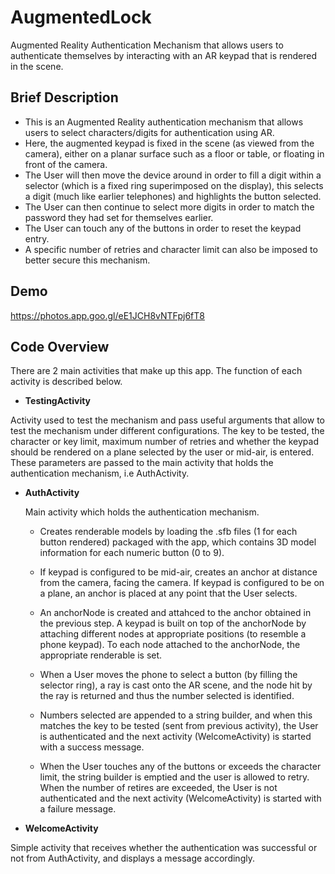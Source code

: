 # AugmentedLock

Augmented Reality Authentication Mechanism that allows users to authenticate themselves by interacting with an AR keypad that is rendered in the scene.


## Brief Description
* This is an Augmented Reality authentication mechanism that allows users to select characters/digits for authentication using AR.
* Here, the augmented keypad is fixed in the scene (as viewed from the camera), either on a planar surface such as a floor or table, or floating in front of the camera. 
* The User will then move the device around in order to fill a digit within a selector (which is a fixed ring superimposed on the display), this selects a digit (much like earlier telephones) and highlights the button selected. 
* The User can then continue to select more digits in order to match the password they had set for themselves earlier. 
* The User can touch any of the buttons in order to reset the keypad entry. 
* A specific number of retries and character limit can also be imposed to better secure this mechanism.

## Demo

https://photos.app.goo.gl/eE1JCH8vNTFpj6fT8

## Code Overview

There are 2 main activities that make up this app. The function of each activity is described below.

* **TestingActivity**

Activity used to test the mechanism and pass useful arguments that allow to test the mechanism under different configurations. The key to be tested, the character or key limit, maximum number of retries and whether the keypad should be rendered on a plane selected by the user or mid-air, is entered. These parameters are passed to the main activity that holds the authentication mechanism, i.e AuthActivity.

* **AuthActivity**

   Main activity which holds the authentication mechanism. 

  * Creates renderable models by loading the .sfb files (1 for each button rendered) packaged with the app, which contains 3D model information for each numeric button (0 to 9). 

  * If keypad is configured to be mid-air, creates an anchor at distance from the camera, facing the camera. If keypad is configured to be on a plane, an anchor is placed at any point that the User selects. 

  * An anchorNode is created and attahced to the anchor obtained in the previous step. A keypad is built on top of the anchorNode by attaching different nodes at appropriate positions (to resemble a phone keypad). To each node attached to the anchorNode, the appropriate renderable is set. 

  * When a User moves the phone to select a button (by filling the selector ring), a ray is cast onto the AR scene, and the node hit by the ray is returned and thus the number selected is identified. 

  * Numbers selected are appended to a string builder, and when this matches the key to be tested (sent from previous activity), the User is authenticated and the next activity (WelcomeActivity) is started with a success message. 

  * When the User touches any of the buttons or exceeds the character limit, the string builder is emptied and the user is allowed to retry. When the number of retires are exceeded, the User is not authenticated and the next activity (WelcomeActivity) is started with a failure message.

* **WelcomeActivity**

Simple activity that receives whether the authentication was successful or not from AuthActivity, and displays a message accordingly.
